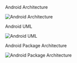 Android Architecture

![Android Architecture](https://ws1.sinaimg.cn/large/0063OMOBgy1fdf64ti3noj30gw0f2gmg)

Android UML

![Android UML](https://ws1.sinaimg.cn/large/0063OMOBgy1fdf64uqxn3j31ar0o5tdx)

Android Package Architecture

![Android Package Architecture](https://ws1.sinaimg.cn/large/0063OMOBgy1fdf64td6qfj30gf098jrn)

